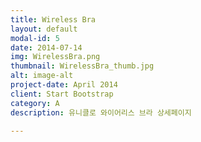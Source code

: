 ```yaml
---
title: Wireless Bra
layout: default
modal-id: 5
date: 2014-07-14
img: WirelessBra.png
thumbnail: WirelessBra_thumb.jpg
alt: image-alt
project-date: April 2014
client: Start Bootstrap
category: A
description: 유니클로 와이어리스 브라 상세페이지

---
```

